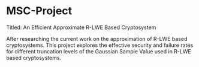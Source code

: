 # MSC-Project

Titled: An Efficient Approximate R-LWE Based Cryptosystem

After researching the current work on the approximation of R-LWE based cryptosystems. 
This project explores the effective security and failure rates for different truncation levels of the Gaussian Sample Value used in R-LWE based cryptosystems.
